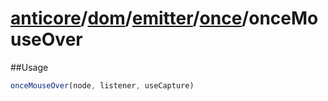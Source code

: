 # [anticore](../../../../../../#reference)/[dom](../../../#reference)/[emitter](../../#reference)/[once](../#reference)/<a name="reference">onceMouseOver</a>

##Usage

```js
onceMouseOver(node, listener, useCapture)
```